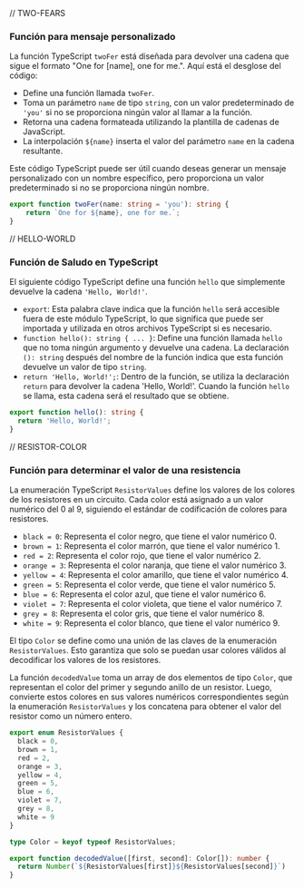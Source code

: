 
// TWO-FEARS

### Función para mensaje personalizado

La función TypeScript `twoFer` está diseñada para devolver una cadena que sigue el formato "One for [name], one for me.". Aquí está el desglose del código:

- Define una función llamada `twoFer`.
- Toma un parámetro `name` de tipo `string`, con un valor predeterminado de `'you'` si no se proporciona ningún valor al llamar a la función.
- Retorna una cadena formateada utilizando la plantilla de cadenas de JavaScript.
- La interpolación `${name}` inserta el valor del parámetro `name` en la cadena resultante.

Este código TypeScript puede ser útil cuando deseas generar un mensaje personalizado con un nombre específico, pero proporciona un valor predeterminado si no se proporciona ningún nombre.

```typescript
export function twoFer(name: string = 'you'): string {
    return `One for ${name}, one for me.`;
}
```

// HELLO-WORLD

### Función de Saludo en TypeScript

El siguiente código TypeScript define una función `hello` que simplemente devuelve la cadena `'Hello, World!'`. 

- `export`: Esta palabra clave indica que la función `hello` será accesible fuera de este módulo TypeScript, lo que significa que puede ser importada y utilizada en otros archivos TypeScript si es necesario.
- `function hello(): string { ... }`: Define una función llamada `hello` que no toma ningún argumento y devuelve una cadena. La declaración `(): string` después del nombre de la función indica que esta función devuelve un valor de tipo `string`.
- `return 'Hello, World!';`: Dentro de la función, se utiliza la declaración `return` para devolver la cadena 'Hello, World!'. Cuando la función `hello` se llama, esta cadena será el resultado que se obtiene.

```typescript
export function hello(): string {
  return 'Hello, World!';
}
```


// RESISTOR-COLOR


### Función para determinar el valor de una resistencia

La enumeración TypeScript `ResistorValues` define los valores de los colores de los resistores en un circuito. Cada color está asignado a un valor numérico del 0 al 9, siguiendo el estándar de codificación de colores para resistores.

- `black = 0`: Representa el color negro, que tiene el valor numérico 0.
- `brown = 1`: Representa el color marrón, que tiene el valor numérico 1.
- `red = 2`: Representa el color rojo, que tiene el valor numérico 2.
- `orange = 3`: Representa el color naranja, que tiene el valor numérico 3.
- `yellow = 4`: Representa el color amarillo, que tiene el valor numérico 4.
- `green = 5`: Representa el color verde, que tiene el valor numérico 5.
- `blue = 6`: Representa el color azul, que tiene el valor numérico 6.
- `violet = 7`: Representa el color violeta, que tiene el valor numérico 7.
- `grey = 8`: Representa el color gris, que tiene el valor numérico 8.
- `white = 9`: Representa el color blanco, que tiene el valor numérico 9.


El tipo `Color` se define como una unión de las claves de la enumeración `ResistorValues`. Esto garantiza que solo se puedan usar colores válidos al decodificar los valores de los resistores.

La función `decodedValue` toma un array de dos elementos de tipo `Color`, que representan el color del primer y segundo anillo de un resistor. Luego, convierte estos colores en sus valores numéricos correspondientes según la enumeración `ResistorValues` y los concatena para obtener el valor del resistor como un número entero.

```typescript
export enum ResistorValues {
  black = 0,
  brown = 1,
  red = 2,
  orange = 3,
  yellow = 4,
  green = 5,
  blue = 6,
  violet = 7,
  grey = 8,
  white = 9
}

type Color = keyof typeof ResistorValues;

export function decodedValue([first, second]: Color[]): number {
  return Number(`${ResistorValues[first]}${ResistorValues[second]}`)
}
```